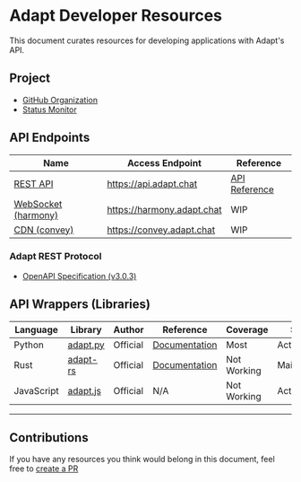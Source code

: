 # Adapt Developer Resources

This document curates resources for developing applications with Adapt's API.

## Project

- [GitHub Organization](<https://github.com/AdaptChat>)
- [Status Monitor](<https://status.adapt.chat>)

## API Endpoints

| Name | Access Endpoint | Reference |
| ---- | --------------- | --------- |
| [REST API](https://github.com/adaptchat/webserver) | <https://api.adapt.chat> | [API Reference](https://api.adapt.chat/docs) |
| [WebSocket (harmony)](https://github.com/adaptchat/harmony) | <https://harmony.adapt.chat> | WIP |
| [CDN (convey)](https://github.com/adaptchat/convey) | <https://convey.adapt.chat> | WIP |

### Adapt REST Protocol

- [OpenAPI Specification (v3.0.3)](<https://github.com/AdaptChat/webserver/blob/main/openapi.yml>)

## API Wrappers (Libraries)

| Language   | Library | Author | Reference | Coverage | Status |
| ---------- | ------- | ------ | --------- | -------- | ------ |
| Python     | [adapt.py](https://github.com/adaptchat/adapt.py) | Official | [Documentation](https://adaptpy.rtfd.io/) | Most        | Active      |
| Rust       | [adapt-rs](https://github.com/adaptchat/adapt-rs) | Official | [Documentation](https://docs.rs/adapt-rs) | Not Working | Maintenance |
| JavaScript | [adapt.js](https://github.com/adaptchat/adapt.js) | Official | N/A                                       | Not Working | Active      |

---

## Contributions

If you have any resources you think would belong in this document, feel free to [create a PR](https://github.com/adaptchat/resources/pulls)
